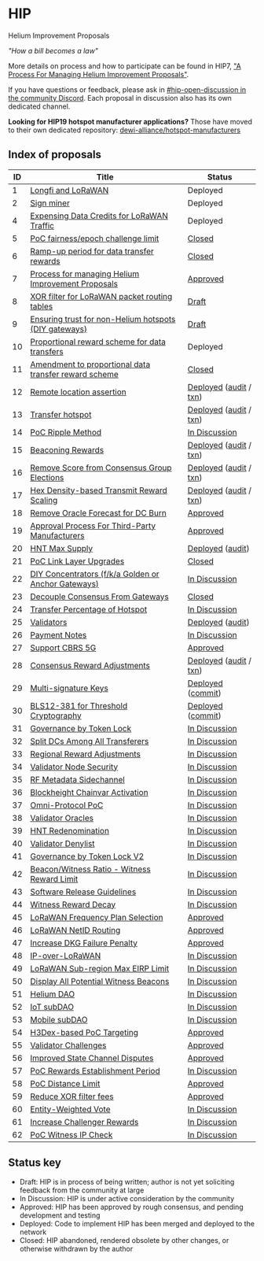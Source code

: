 # HIP

Helium Improvement Proposals

_"How a bill becomes a law"_

More details on process and how to participate can be found in HIP7, ["A Process For Managing Helium Improvement Proposals"](https://github.com/helium/HIP/blob/main/0007-managing-hip-process.md).

If you have questions or feedback, please ask in [#hip-open-discussion in the community Discord](https://discord.gg/helium). Each proposal in discussion also has its own dedicated channel.

**Looking for HIP19 hotspot manufacturer applications?** Those have moved to their own dedicated repository: [dewi-alliance/hotspot-manufacturers](https://github.com/dewi-alliance/hotspot-manufacturers)

## Index of proposals

| ID | Title | Status |
| -- | ----- | ------ |
| 1  | [Longfi and LoRaWAN](https://github.com/helium/HIP/blob/main/0001-longfi-and-lorawan.md) | Deployed |
| 2  | [Sign miner](https://github.com/helium/HIP/blob/main/0002-sign-miner.md) | Deployed |
| 4  | [Expensing Data Credits for LoRaWAN Traffic](https://github.com/helium/HIP/blob/main/0004-expensing-data-credits-for-lorawan.md) | Deployed |
| 5  | [PoC fairness/epoch challenge limit](https://github.com/helium/HIP/blob/main/0005-poc-fairness.md) | [Closed](https://github.com/helium/HIP/issues/24#issuecomment-705308809) |
| 6  | [Ramp-up period for data transfer rewards](https://github.com/helium/HIP/blob/main/0006-reward-ramp-for-packets.md) | [Closed](https://github.com/helium/HIP/pull/20) |
| 7  | [Process for managing Helium Improvement Proposals](https://github.com/helium/HIP/blob/main/0007-managing-hip-process.md) | [Approved](https://github.com/helium/HIP/issues/26) |
| 8  | [XOR filter for LoRaWAN packet routing tables](https://github.com/helium/HIP/blob/c2f3ce61466b003731bb967959ca8b6e7706fca5/0008-lorawan-routing.md) | [Draft](https://github.com/helium/HIP/pull/9) |
| 9  | [Ensuring trust for non-Helium hotspots (DIY gateways)](https://github.com/helium/HIP/blob/7b715a0614d4c529144e1d6c0083ee8b38c05b29/0009-non-helium-hotspots.md) | [Draft](https://github.com/helium/HIP/pull/15) |
| 10 | [Proportional reward scheme for data transfers](https://github.com/helium/HIP/blob/main/0010-usage-based-data-transfer-rewards.md) | Deployed |
| 11 | [Amendment to proportional data transfer reward scheme](https://github.com/helium/HIP/blob/main/0011-usage-based-rewards-structure.md) | [Closed](https://github.com/helium/HIP/pull/49#issuecomment-705306806) |
| 12 | [Remote location assertion](https://github.com/helium/HIP/blob/main/0012-remote-location-assert.md) | [Deployed](https://github.com/helium/HIP/issues/39) ([audit](https://github.com/helium/miner/blob/master/audit/var-59.md) / [txn](https://explorer.helium.com/txns/B6SddkhG_OgayRYLfumkIUho1OpDYnqyzAA8Tkf0xzs)) |
| 13 | [Transfer hotspot](https://github.com/helium/HIP/blob/main/0013-transfer-hotspot.md) | [Deployed](https://github.com/helium/HIP/issues/43) ([audit](https://github.com/helium/miner/blob/master/audit/var-48.md) / [txn](https://explorer.helium.com/txns/DywtCExrXhTxv8VoDZl_hJDjQ2PUcov_AYrW98ZPpcg)) |
| 14 | [PoC Ripple Method](https://github.com/helium/HIP/blob/main/0014-poc-ripple-method.md) | [In Discussion](https://github.com/helium/HIP/issues/50) |
| 15 | [Beaconing Rewards](https://github.com/helium/HIP/blob/main/0015-beaconing-rewards.md) | [Deployed](https://github.com/helium/blockchain-core/pull/662) ([audit](https://github.com/helium/miner/blob/master/audit/var-50.md) / [txn](https://explorer.helium.com/txns/vnEqwbKtFfFxXgYI_9L5Th0LRVkpJlsX-sQzZTh2VwY)) |
| 16 | [Remove Score from Consensus Group Elections](https://github.com/helium/HIP/blob/main/0016-random-consensus-group-election.md) | [Deployed](https://github.com/helium/HIP/issues/55) ([audit](https://github.com/helium/miner/blob/master/audit/var-48.md) / [txn](https://explorer.helium.com/txns/DywtCExrXhTxv8VoDZl_hJDjQ2PUcov_AYrW98ZPpcg)) |
| 17 | [Hex Density-based Transmit Reward Scaling](https://github.com/helium/HIP/blob/main/0017-hex-density-based-transmit-reward-scaling.md) | [Deployed](https://github.com/helium/blockchain-core/pull/677) ([audit](https://github.com/helium/miner/blob/master/audit/var-50.md) / [txn](https://explorer.helium.com/txns/vnEqwbKtFfFxXgYI_9L5Th0LRVkpJlsX-sQzZTh2VwY)) |
| 18 | [Remove Oracle Forecast for DC Burn](https://github.com/helium/HIP/blob/main/0018-remove-oracle-forecast-for-dc-burn.md) | [Approved](https://github.com/helium/HIP/issues/60) |
| 19 | [Approval Process For Third-Party Manufacturers](https://github.com/helium/HIP/blob/main/0019-third-party-manufacturers.md) | [Approved](https://github.com/helium/HIP/issues/87) |
| 20 | [HNT Max Supply](https://github.com/helium/HIP/blob/main/0020-hnt-max-supply.md) | [Deployed](https://github.com/helium/HIP/issues/73) ([audit](https://github.com/helium/miner/blob/master/audit/var-79.md)) |
| 21 | [PoC Link Layer Upgrades](https://github.com/helium/HIP/blob/main/0021-poc-link-layer.md) | [Closed](https://github.com/helium/HIP/issues/78) |
| 22 | [DIY Concentrators (f/k/a Golden or Anchor Gateways)](https://github.com/helium/HIP/blob/main/0022-diy-concentrators.md) | [In Discussion](https://github.com/helium/HIP/issues/94) |
| 23 | [Decouple Consensus From Gateways](https://github.com/helium/HIP/blob/main/0023-decouple-consensus-from-gateways.md) | [Closed](https://github.com/helium/HIP/issues/101) |
| 24 | [Transfer Percentage of Hotspot](https://github.com/helium/HIP/blob/main/0024-reward-splitting.md) | [In Discussion](https://github.com/helium/HIP/issues/105) |
| 25 | [Validators](https://github.com/helium/HIP/blob/main/0025-validators.md) | [Deployed](https://github.com/helium/HIP/issues/111) ([audit](https://github.com/helium/miner/blob/master/audit/var-70.md)) |
| 26 | [Payment Notes](https://github.com/helium/HIP/blob/main/0026-payment-notes.md) | [In Discussion](https://github.com/helium/HIP/issues/125) |
| 27 | [Support CBRS 5G](https://github.com/helium/HIP/blob/main/0027-cbrs-5g-support.md) | [Approved](https://github.com/helium/HIP/pull/133) |
| 28 | [Consensus Reward Adjustments](https://github.com/helium/HIP/blob/main/0028-consensus-reward-adjustments.md) | [Deployed](https://github.com/helium/HIP/issues/140) ([audit](https://github.com/helium/miner/blob/master/audit/var-84.md) / [txn](https://explorer.helium.com/txns/siOPX2IFSh9ey2U0X18BiDsPJHrgxQ0_YKleY4Vyew4)) |
| 29 | [Multi-signature Keys](https://github.com/helium/HIP/blob/main/0029-multisignature-keys.md) | [Deployed](https://github.com/helium/HIP/issues/157) ([commit](https://github.com/helium/miner/commit/b038f24c8ea801c2062644c7cd682832919b25b0)) |
| 30 | [BLS12-381 for Threshold Cryptography](https://github.com/helium/HIP/blob/main/0030-update-threshold-cryptography.md) | [Deployed](https://github.com/helium/HIP/issues/158) ([commit](https://github.com/helium/miner/commit/b038f24c8ea801c2062644c7cd682832919b25b0)) |
| 31 | [Governance by Token Lock](https://github.com/helium/HIP/blob/main/0031-governance-by-token-lock.md) | [In Discussion](https://github.com/helium/HIP/issues/183) |
| 32 | [Split DCs Among All Transferers](https://github.com/helium/HIP/blob/main/0032-split-dcs.md) | [In Discussion](https://github.com/helium/HIP/issues/221) |
| 33 | [Regional Reward Adjustments](https://github.com/helium/HIP/blob/main/0033-regional-reward-adjustments.md) | [In Discussion](https://github.com/helium/HIP/issues/222) |
| 34 | [Validator Node Security](https://github.com/helium/HIP/blob/main/0034-validator-node-security.md) | [In Discussion](https://github.com/helium/HIP/issues/223) |
| 35 | [RF Metadata Sidechannel](https://github.com/helium/HIP/blob/main/0035-safe-rf-metadata-side-channel.md) | [In Discussion](https://github.com/helium/HIP/issues/250) |
| 36 | [Blockheight Chainvar Activation](https://github.com/helium/HIP/blob/main/0036-blockheights-instead-of-time.md) | [In Discussion](https://github.com/helium/HIP/issues/260) |
| 37 | [Omni-Protocol PoC](https://github.com/helium/HIP/blob/main/0037-omni-protocol-poc.md) | [In Discussion](https://github.com/helium/HIP/issues/271) |
| 38 | [Validator Oracles](https://github.com/helium/HIP/blob/main/0038-validator-oracles.md) | [In Discussion](https://github.com/helium/HIP/issues/282) |
| 39 | [HNT Redenomination](https://github.com/helium/HIP/blob/main/0039-hnt-redenomination.md) | [In Discussion](https://github.com/helium/HIP/issues/283) |
| 40 | [Validator Denylist](https://github.com/helium/HIP/blob/main/0040-validator-denylist.md) | [In Discussion](https://github.com/helium/HIP/issues/285) |
| 41 | [Governance by Token Lock V2](https://github.com/helium/HIP/blob/main/0041-governance-by-token-lock-v2.md) | [In Discussion](https://github.com/helium/HIP/issues/302) |
| 42 | [Beacon/Witness Ratio - Witness Reward Limit](https://github.com/helium/HIP/blob/main/0042-beacon-witness-ratio-witness-reward-limit.md) | [In Discussion](https://github.com/helium/HIP/issues/303) |
| 43 | [Software Release Guidelines](https://github.com/helium/HIP/blob/main/0043-software-release-guidelines.md) | [In Discussion](https://github.com/helium/HIP/issues/309) |
| 44 | [Witness Reward Decay](https://github.com/helium/HIP/blob/main/0044-witness-decay.md) | [In Discussion](https://github.com/helium/HIP/issues/310) |
| 45 | [LoRaWAN Frequency Plan Selection](https://github.com/helium/HIP/blob/main/0045-lorawan-frequency-plan-selection.md) | [Approved](https://github.com/helium/HIP/issues/311) |
| 46 | [LoRaWAN NetID Routing](https://github.com/helium/HIP/blob/main/0046-lorawan-netid-routing.md) | [Approved](https://github.com/helium/HIP/issues/312) |
| 47 | [Increase DKG Failure Penalty](https://github.com/helium/HIP/blob/main/0047-increase-dkg-penalty.md) | [Approved](https://github.com/helium/HIP/issues/313) |
| 48 | [IP-over-LoRaWAN](https://github.com/helium/HIP/blob/main/0048-ip-support.md) | [In Discussion](https://github.com/helium/HIP/issues/319) |
| 49 | [LoRaWAN Sub-region Max EIRP Limit](https://github.com/helium/HIP/blob/main/0049-max-eirp-adjustment.md) | [In Discussion](https://github.com/helium/HIP/issues/327) |
| 50 | [Display All Potential Witness Beacons](https://github.com/helium/HIP/blob/main/0050-display-all-potential-beacon-witnesses.md) | [In Discussion](https://github.com/helium/HIP/issues/331) |
| 51 | [Helium DAO](https://github.com/helium/HIP/blob/main/0051-helium-dao.md) | [In Discussion](https://github.com/helium/HIP/issues/336) |
| 52 | [IoT subDAO](https://github.com/helium/HIP/blob/main/0052-iot-dao.md) | [In Discussion](https://github.com/helium/HIP/issues/338) |
| 53 | [Mobile subDAO](https://github.com/helium/HIP/blob/main/0053-mobile-dao.md) | [In Discussion](https://github.com/helium/HIP/issues/345) |
| 54 | [H3Dex-based PoC Targeting](https://github.com/helium/HIP/blob/main/0054-h3dex-targeting.md) | [Approved](https://github.com/helium/HIP/issues/347) |
| 55 | [Validator Challenges](https://github.com/helium/HIP/blob/main/0055-validator-challenges.md) | [Approved](https://github.com/helium/HIP/issues/362) |
| 56 | [Improved State Channel Disputes](https://github.com/helium/HIP/blob/main/0056-state-channel-dispute-strategy.md) | [Approved](https://github.com/helium/HIP/issues/369) |
| 57 | [PoC Rewards Establishment Period](https://github.com/helium/HIP/blob/main/0057-poc-rewards-establishment-period.md) | [In Discussion](https://github.com/helium/HIP/issues/376) |
| 58 | [PoC Distance Limit](https://github.com/helium/HIP/blob/main/0058-poc-distance-limit.md) | [Approved](https://github.com/helium/HIP/issues/384) |
| 59 | [Reduce XOR filter fees](https://github.com/helium/HIP/blob/main/0059-reduce-xor-filter-fees.md) | [Approved](https://github.com/helium/HIP/issues/391) |
| 60 | [Entity-Weighted Vote](https://github.com/helium/HIP/blob/main/0060-entity-weighted-vote.md) | [In Discussion](https://github.com/helium/HIP/issues/399) |
| 61 | [Increase Challenger Rewards](https://github.com/helium/HIP/blob/main/0061-increase-challenger-rewards.md) | [In Discussion](https://github.com/helium/HIP/issues/421) |
| 62 | [PoC Witness IP Check](https://github.com/helium/HIP/blob/main/0062-poc-witness-ip-check.md) | [In Discussion](https://github.com/helium/HIP/issues/422) |

## Status key

* Draft: HIP is in process of being written; author is not yet soliciting feedback from the community at large
* In Discussion: HIP is under active consideration by the community
* Approved: HIP has been approved by rough consensus, and pending development and testing
* Deployed: Code to implement HIP has been merged and deployed to the network
* Closed: HIP abandoned, rendered obsolete by other changes, or otherwise withdrawn by the author
